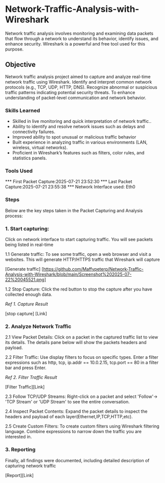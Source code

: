 # Network-Traffic-Analysis-with-Wireshark

Network traffic analysis involves monitoring and examining data packets that flow through a network to understand its behavior, identify issues, and enhance security. Wireshark is a powerful and free tool used for this purpose.

## Objective

Network traffic analysis project aimed to capture and analyze real-time network traffic using Wireshark. Identify and interpret common network protocols (e.g., TCP, UDP, HTTP, DNS). Recognize abnormal or suspicious traffic patterns indicating potential security threats. To enhance understanding of packet-level communication and network behavior.


### Skills Learned

-  Skilled in live monitoring and quick interpretation of network traffic..
-  Ability to identify and resolve network issues such as delays and connectivity failures.
-  Improved ability to spot unusual or malicious traffic behavior
-  Built experience in analyzing traffic in various environments (LAN, wireless, virtual networks).
-  Proficient in Wireshark’s features such as filters, color rules, and statistics panels.


### Tools Used

*** First Packet Capture:2025-07-21 23:52:30
*** Last  Packet Capture:2025-07-21 23:55:38
*** Network Interface used: Eth0

### Steps

Below are the key steps taken in the Packet Capturing and Analysis process:

### 1. Start capturing:

Click on network interface to start capturing traffic. You will see packets being listed in real-time

1.1 Generate traffic:
To see some traffic, open a web browser and visit a websites. This will generate HTTP/HTTPS traffic that Wireshark will capture

[Generate traffic] [https://github.com/Maffypeterp/Network-Traffic-Analysis-with-Wireshark/blob/main/Screenshot%202025-07-22%20045521.png]

1.2 Stop Capture:
Click the red button to stop the capture after you have collected enough data.

*Ref 1. Capture Result*

[stop capture] [Link]

### 2. Analyze Network Traffic

2.1 View Packet Details:
Click on a packet in the captured traffic list to view its details. The details pane below will show the packets headers and payload.

2.2 Filter Traffic:
Use display filters to focus on specific types. Enter a filter expressions such as http, tcp, ip.addr == 10.0.2.15, tcp.port == 80 in a filter bar and press Enter.

*Ref 2. Filter Traffic Result*

[Filter Traffic][Link]

2.3 Follow TCP/UDP Streams:
Right-click on a packet and select 'Follow'-> 'TCP Stream' or 'UDP Stream' to see the entire conversation.

2.4 Inspect Packet Contents:
Expand the packet details to inspect the headers and payload of each layer(Ethernet,IP,TCP,HTTP,etc).

2.5 Create Custom Filters:
To create custom filters using Wireshark filtering language. Combine expressions to narrow down the traffic you are interested in.

### 3. Reporting

Finally, all findings were documented, including detailed description of capturing network traffic

[Report][Link]
